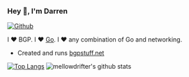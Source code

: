 ### Hey 👋, I'm Darren

[![Github](https://img.shields.io/github/followers/mellowdrifter?label=Follow&style=social)](https://github.com/mellowdrifter)

I ❤ BGP. I ❤ [Go](https://golang.org). I ❤ any combination of Go and networking.

* Created and runs [bgpstuff.net](https://bgpstuff.net)



[![Top Langs](https://github-readme-stats.vercel.app/api/top-langs/?username=mellowdrifter&theme=dark)](https://github.com/mellowdrifter/github-readme-stats)
![mellowdrifter's github stats](https://github-readme-stats.vercel.app/api?username=mellowdrifter&show_icons=true&count_private=true&line_height=40&theme=dark)
